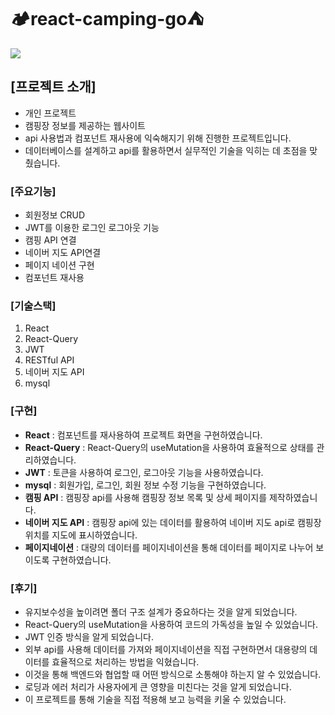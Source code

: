 # 🏕️react-camping-go⛺

<img src="https://github.com/user-attachments/assets/01f037ee-b91c-4d7e-a97b-97fad53edc05"/>

## [프로젝트 소개]
- 개인 프로젝트
- 캠핑장 정보를 제공하는 웹사이트
- api 사용법과 컴포넌트 재사용에 익숙해지기 위해 진행한 프로젝트입니다.
- 데이터베이스를 설계하고 api를 활용하면서 실무적인 기술을 익히는 데 초점을 맞췄습니다.

### [주요기능]
- 회원정보 CRUD
- JWT를 이용한 로그인 로그아웃 기능
- 캠핑 API 연결
- 네이버 지도 API연결
- 페이지 네이션 구현
- 컴포넌트 재사용

### [기술스택]
1. React
2. React-Query
3. JWT
4. RESTful API
5. 네이버 지도 API
6. mysql

### [구현]
- **React** : 컴포넌트를 재사용하여 프로젝트 화면을 구현하였습니다.
- **React-Query** : React-Query의 useMutation을 사용하여 효율적으로 상태를 관리하였습니다.
- **JWT** : 토큰을 사용하여 로그인, 로그아웃 기능을 사용하였습니다.
- **mysql** : 회원가입, 로그인, 회원 정보 수정 기능을 구현하였습니다.
- **캠핑 API** : 캠핑장 api를 사용해 캠핑장 정보 목록 및 상세 페이지를 제작하였습니다.
- **네이버 지도 API** : 캠핑장 api에 있는 데이터를 활용하여 네이버 지도 api로 캠핑장 위치를 지도에 표시하였습니다.
- **페이지네이션** : 대량의 데이터를 페이지네이션을 통해 데이터를 페이지로 나누어 보이도록 구현하였습니다.

### [후기]
- 유지보수성을 높이려면 폴더 구조 설계가 중요하다는 것을 알게 되었습니다.
- React-Query의 useMutation을 사용하여 코드의 가독성을 높일 수 있었습니다.
- JWT 인증 방식을 알게 되었습니다.
- 외부 api를 사용해 데이터를 가져와 페이지네이션을 직접 구현하면서 대용량의 데이터를 효율적으로 처리하는 방법을 익혔습니다.
- 이것을 통해 백엔드와 협업할 때 어떤 방식으로 소통해야 하는지 알 수 있었습니다.
- 로딩과 에러 처리가 사용자에게 큰 영향을 미친다는 것을 알게 되었습니다.
- 이 프로젝트를 통해 기술을 직접 적용해 보고 능력을 키울 수 있었습니다.

